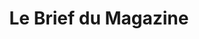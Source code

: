 ---
layout: note_index
title: Le Brief du Magazine
permalink: /notes/
intro: Collection organisée d'articles, de conseils et de ressources liés au design d'interfaces pour les webdesigners et les developpeurs.
bgimgheader: true
text-twtr: Test
---